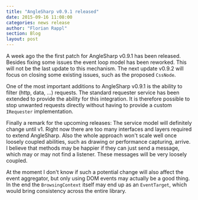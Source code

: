 ```yaml
---
title: "AngleSharp v0.9.1 released"
date: 2015-09-16 11:08:00
categories: news release
author: "Florian Rappl"
section: Blog
layout: post
---
```

A week ago the the first patch for AngleSharp v0.9.1 has been released. Besides fixing some issues the event loop model has been reworked. This will not be the last update to this mechanism. The next update v0.9.2 will focus on closing some existing issues, such as the proposed `CssNode`.

One of the most important additions to AngleSharp v0.9.1 is the ability to filter (http, data, ...) requests. The standard requester service has been extended to provide the ability for this integration. It is therefore possible to stop unwanted requests directly without having to provide a custom `IRequester` implementation.

Finally a remark for the upcoming releases: The service model will definitely change until v1. Right now there are too many interfaces and layers required to extend AngleSharp. Also the whole approach won't scale well once loosely coupled abilities, such as drawing or performance capturing, arrive. I believe that methods may be happier if they can just send a message, which may or may not find a listener. These messages will be very loosely coupled.

At the moment I don't know if such a potential change will also affect the event aggregator, but only using DOM events may actually be a good thing. In the end the `BrowsingContext` itself may end up as an `EventTarget`, which would bring consistency across the entire library.